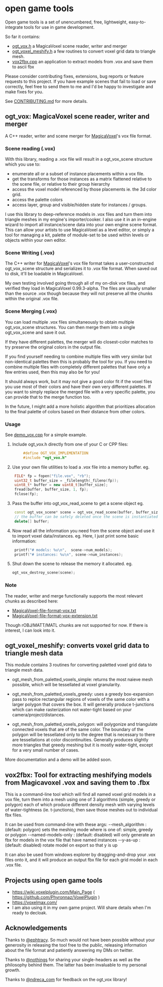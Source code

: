 # open game tools

Open game tools is a set of unencumbered, free, lightweight, easy-to-integrate tools for use in game development. 

So far it contains: 
- [ogt_vox.h](https://github.com/jpaver/opengametools/blob/master/src/ogt_vox.h) a MagicaVoxel scene reader, writer and merger
- [ogt_voxel_meshify.h](https://github.com/jpaver/opengametools/blob/master/src/ogt_vox.h) a few routines to convert voxel grid data to triangle mesh.
- [vox2fbx.cpp](https://github.com/jpaver/opengametools/blob/master/apps/vox2fbx.cpp) an application to extract models from .vox and save them to ascii fbx

Please consider contributing fixes, extensions, bug reports or feature requests to this project. If you have example scenes that fail to load or save correctly, feel free to send them to me and I'd be happy to investigate and make fixes for you.

See [CONTRIBUTING.md](https://github.com/jpaver/opengametools/blob/master/CONTRIBUTING.md) for more details.

## ogt_vox: MagicaVoxel scene reader, writer and merger

A C++ reader, writer and scene merger for [MagicaVoxel](https://ephtracy.github.io/)'s vox file format.

### Scene reading (.vox) 

With this library, reading a .vox file will result in a ogt_vox_scene structure which you use to:
- enumerate all or a subset of instance placements within a vox file.
- get the transforms for those instances as a matrix flattened relative to the scene file, or relative to their group hierarchy
- access the voxel model referenced by those placements ie. the 3d color grid.
- access the palette colors
- access layer, group and visible/hidden state for instances / groups.

I use this library to deep-reference models in .vox files and turn them into triangle meshes in my engine's importer/cooker. I also use it in an in-engine wizard to import all instance/scene data into your own engine scene format. This can allow your artists to use MagicaVoxel as a level editor, or simply a tool for managing a kit, palette of module-set to be used within levels or objects within your own editor. 

### Scene Writing (.vox)

The C++ writer for [MagicaVoxel](https://ephtracy.github.io/)'s vox file format takes a user-constructed ogt_vox_scene structure  and serializes it to .vox file format. When saved out to disk, it'll be loadable in MagicaVoxel. 

My own testing involved going through all of my on-disk vox files, and verified they load in MagicaVoxel 0.99.3-alpha. The files are usually smaller than the source .vox though because they will not preserve all the chunks within the original .vox file.

### Scene Merging (.vox)

You can load multiple .vox files simultaneously to obtain multiple ogt_vox_scene structures. You can then merge them into a single ogt_vox_scene and save it out.

If they have different palettes, the merger will do closest-color matches to try preserve the original colors in the output file.

If you find yourself needing to combine multiple files with very similar but non-identical palettes then this
is probably the tool for you. If you need to combine multiple files with completely different palettes that 
have only a few entries used, then this may also be for you! 

It should always work, but it may not give a good color fit if the voxel files you use most of their colors and have their own very different palettes. If you want to simply replace the merged file with a very specific palette, you can provide that to the merge function too. 

In the future, I might add a more holistic algorithm that prioritizes allocation to the final palette of colors based on their distance from other colors.

### Usage

See [demo_vox.cpp](https://github.com/jpaver/opengametools/blob/master/demo/demo_vox.cpp) for a simple example.

1. Include ogt_vox.h directly from one of your C or CPP files:

   ```c++
        #define OGT_VOX_IMPLEMENTATION
        #include "ogt_vox.h"
   ```
   
2. Use your own file utilities to load a .vox file into a memory buffer. eg.

   ```c++
    FILE* fp = fopen("file.vox", "rb");
    uint32_t buffer_size = _filelength(_fileno(fp));
    uint8_t* buffer = new uint8_t[buffer_size];
    fread(buffer, buffer_size, 1, fp);
    fclose(fp);
   ```
	
3. Pass the buffer into ogt_vox_read_scene to get a scene object eg.

   ```c++
    const ogt_vox_scene* scene = ogt_vox_read_scene(buffer, buffer_size);
    // the buffer can be safely deleted once the scene is instantiated.
    delete[] buffer;
   ```
   
4. Now read all the information you need from the scene object and use it to import voxel data/instances. 
   eg. Here, I just print some basic information:

   ```c++
    printf("# models: %u\n",  scene->num_models);
    printf("# instances: %u\n", scene->num_instances);
   ```
	
5. Shut down the scene to release the memory it allocated. eg.

   ```c++
   ogt_vox_destroy_scene(scene);
   ```
### Note 

The reader, writer and merge functionaliy supports the most relevant chunks as described here:
- [MagicaVoxel-file-format-vox.txt](https://github.com/ephtracy/voxel-model/blob/master/MagicaVoxel-file-format-vox.txt)
- [MagicaVoxel-file-format-vox-extension.txt](https://github.com/ephtracy/voxel-model/blob/master/MagicaVoxel-file-format-vox-extension.txt)

Though rOBJ/MATT/MATL chunks are not supported for now. If there is interest, I can look into it.

## ogt_voxel_meshify: converts voxel grid data to triangle mesh data

This module contains 3 routines for converting paletted voxel grid data to triangle mesh data.

- ogt_mesh_from_paletted_voxels_simple: returns the most naieve mesh possible, which will be tessellated at voxel granularity. 

- ogt_mesh_from_paletted_voxels_greedy: uses a greedy box-expansion pass to replce rectangular regions of voxels of the same color with a larger polygon that covers the box. It will generally produce t-junctions which can make rasterization not water-tight based on your camera/project/distances.

- ogt_mesh_from_paletted_voxels_polygon: will polygonize and triangulate connected voxels that are of the same color. The boundary of the polygon will be tessellated only to the degree that is necessary to there are tessellations at color discontinuities. Generally produces slightly more triangles that greedy meshing but it is mostly water-tight, except for a very small number of cases.

More documentation and a demo will be added soon.

## vox2fbx: Tool for extracting meshifying models from Magicavoxel .vox and saving them to .fbx

This is a command-line tool which will find all named voxel grid models in a vox file, turn them into a mesh using one of 3 algorithms (simple, greedy or polygon) each of which produce different density mesh with varying levels of water-tightness (ie. t-junctions), then save those meshes out to individual fbx files.

It can be used from command-line with these args:
 --mesh_algorithm <algo> : (default: polygon) sets the meshing mode where <algo> is one of: simple, greedy or polygon
 --named-models-only     : (default: disabled) will only generate an fbx for models in the vox file that have named instances
 --y-as-up               : (default: disabled) rotate model on export so that y is up

It can also be used from windows explorer by dragging-and-drop your .vox files onto it, and it will produce an output fbx file for each grid model in each .vox file.

## Projects using open game tools

 - https://wiki.voxelplugin.com/Main_Page ( https://github.com/Phyronnaz/VoxelPlugin )
 - https://voxelmax.com/
 - I am also using it in my own game project. Will share details when I'm ready to decloak.

## Acknowledgements

Thanks to [@ephtracy](https://twitter.com/ephtracy). So much would not have been possible without your generosity in releasing the tool free to the public, releasing information about the file format and patiently answering my DMs on twitter.

Thanks to [@nothings](https://twitter.com/nothings) for sharing your single-headers as well as the philosophy behind them. The latter has been invaluable to my personal growth.

Thanks to [@ndreca_com](https://twitter.com/ndreca_com) for feedback on the ogt_vox library!




